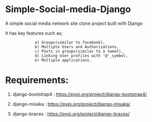 # Simple-Social-media-Django
A simple social media network site clone project built with Django

It has key features such as;

                 a) Groups(similar to facebook), 
                 b) Multiple Users and Authorizations, 
                 c) Posts in groups(similar to a tweet), 
                 d) Linking User profiles with '@'_symbol, 
                 e) Multiple applications.

# Requirements:
              
1. django-bootstrap4  : https://pypi.org/project/django-bootstrap4/

2. django-misaka  :  https://pypi.org/project/django-misaka/

3. django-braces  :  https://pypi.org/project/django-braces/ 
